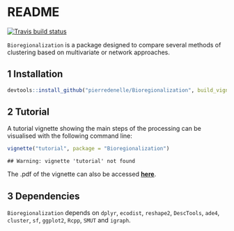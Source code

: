README
================

[![Travis build
status](https://travis-ci.org/pierredenelle/Bioregionalization.svg?branch=master)](https://travis-ci.org/pierredenelle/Bioregionalization)

`Bioregionalization` is a package designed to compare several methods of
clustering based on multivariate or network
approaches.

## 1 Installation

``` r
devtools::install_github("pierredenelle/Bioregionalization", build_vignettes = TRUE)
```

## 2 Tutorial

A tutorial vignette showing the main steps of the processing can be
visualised with the following command line:

``` r
vignette("tutorial", package = "Bioregionalization")
```

    ## Warning: vignette 'tutorial' not found

The .pdf of the vignette can also be accessed
**[here](https://github.com/pierredenelle/Bioregionalization/Documentation/tutorial.pdf)**.

## 3 Dependencies

`Bioregionalization` depends on `dplyr`, `ecodist`, `reshape2`,
`DescTools`, `ade4`, `cluster`, `sf`, `ggplot2`, `Rcpp`, `SMUT` and
`igraph`.
